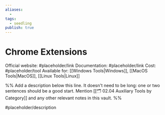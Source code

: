```yaml
---
aliases:
  -
tags:
  - seedling
publish: true
---
```


# Chrome Extensions

Official website: #placeholder/link
Documentation: #placeholder/link
Cost: #placeholder/tool
Available for: [[Windows Tools|Windows]], [[MacOS Tools|MacOS]], [[Linux Tools|Linux]]

%% Add a description below this line. It doesn't need to be long: one or two sentences should be a good start. Mention [[🗂️ 02.04 Auxiliary Tools by Category]] and any other relevant notes in this vault. %%

#placeholder/description
